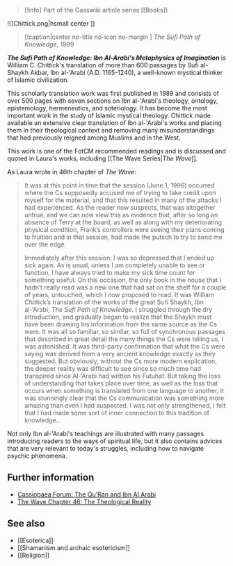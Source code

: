 > [!info] Part of the Casswiki article series [[Books]]

![[Chittick.png|hsmall center ]] 
> [!caption|center no-title no-icon no-margin ]
> _The Sufi Path of Knowledge_, 1989

_**The Sufi Path of Knowledge: Ibn Al-Arabi's Metaphysics of Imagination**_ is William C. Chittick's translation of more than 600 passages by Sufi al-Shaykh Akbar, Ibn al-'Arabi (A.D. 1165-1240), a well-known mystical thinker of Islamic civilization.

This scholarly translation work was first published in 1989 and consists of over 500 pages with seven sections on Ibn al-'Arabi's theology, ontology, epistemology, hermeneutics, and soteriology. It has become the most important work in the study of Islamic mystical theology. Chittick made available an extensive clear translation of Ibn al-'Arabi's works and placing them in their theological context and removing many misunderstandings that had previously reigned among Muslims and in the West.

This work is one of the FotCM recommended readings and is discussed and quoted in Laura's works, including [[The Wave Series|_The Wave_]].

As Laura wrote in 46th chapter of _The Wave_:

> It was at this point in time that the session (June 1, 1996) occurred where the Cs supposedly accused me of trying to take credit upon myself for the material, and that this resulted in many of the attacks I had experienced. As the reader now suspects, that was altogether untrue, and we can now view this as evidence that, after so long an absence of Terry at the board, as well as along with my deteriorating physical condition, Frank’s controllers were seeing their plans coming to fruition and in that session, had made the putsch to try to send me over the edge.
> 
> Immediately after this session, I was so depressed that I ended up sick again. As is usual, unless I am completely unable to see or function, I have always tried to make my sick time count for something useful. On this occasion, the only book in the house that I hadn’t really read was a new one that had sat on the shelf for a couple of years, untouched, which I now proposed to read. It was William Chittick’s translation of the works of the great Sufi Shaykh, Ibn al-‘Arabi, _The Sufi Path of Knowledge_. I struggled through the dry introduction, and gradually began to realize that the Shaykh must have been drawing his information from the same source as the Cs were. It was all so familiar, so similar, so full of synchronous passages that described in great detail the many things the Cs were telling us. I was astonished. It was third-party confirmation that what the Cs were saying was derived from a very ancient knowledge exactly as they suggested. But obviously, without the Cs more modern explication, the deeper reality was difficult to see since so much time had transpired since Al-‘Arabi had written his Futuhat. But taking the loss of understanding that takes place over time, as well as the loss that occurs when something is translated from one language to another, it was stunningly clear that the Cs communication was something more amazing than even I had suspected. I was not only strengthened, I felt that I had made some sort of inner connection to this tradition of knowledge...

Not only Ibn al-'Arabi's teachings are illustrated with many passages introducing readers to the ways of spiritual life, but it also contains advices that are very relevant to today's struggles, including how to navigate psychic phenomena.

Further information
-------------------

*   [Cassiopaea Forum: The Qu'Ran and Ibn Al Arabi](https://cassiopaea.org/forum/index.php/topic,13425.0.html)
*   [The Wave Chapter 46: The Theological Reality](http://cassiopaea.org/2011/12/02/the-wave-chapter-46-the-theological-reality/)

See also
--------

*   [[Esoterica]]
*   [[Shamanism and archaic esotericism]]
*   [[Religion]]